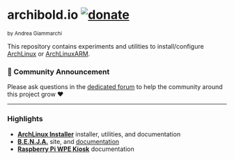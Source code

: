 # archibold.io [![donate](https://img.shields.io/badge/$-donate-ff69b4.svg?maxAge=2592000&style=flat)](https://github.com/WebReflection/donate)

<sup>by Andrea Giammarchi</sup>

This repository contains experiments and utilities to install/configure [ArchLinux](https://www.archlinux.org/) or [ArchLinuxARM](https://archlinuxarm.org/).

### 📣 Community Announcement

Please ask questions in the [dedicated forum](https://webreflection.boards.net/) to help the community around this project grow ♥

---

### Highlights

  * **[ArchLinux Installer](https://archibold.io/)** installer, utilities, and documentation
  * **[B.E.N.J.A.](https://archibold.io/benja/)** site, and [documentation](./benja#readme)
  * **[Raspberry Pi WPE Kiosk](./kiosk/pi#readme)** documentation
